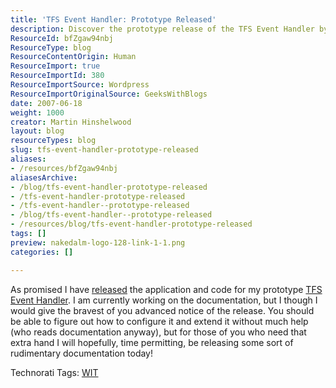 ```yaml
---
title: 'TFS Event Handler: Prototype Released'
description: Discover the prototype release of the TFS Event Handler by Martin Hinshelwood. Get ready to configure and extend your TFS experience with this innovative tool!
ResourceId: bfZgaw94nbj
ResourceType: blog
ResourceContentOrigin: Human
ResourceImport: true
ResourceImportId: 380
ResourceImportSource: Wordpress
ResourceImportOriginalSource: GeeksWithBlogs
date: 2007-06-18
weight: 1000
creator: Martin Hinshelwood
layout: blog
resourceTypes: blog
slug: tfs-event-handler-prototype-released
aliases:
- /resources/bfZgaw94nbj
aliasesArchive:
- /blog/tfs-event-handler-prototype-released
- /tfs-event-handler-prototype-released
- /tfs-event-handler--prototype-released
- /blog/tfs-event-handler--prototype-released
- /resources/blog/tfs-event-handler-prototype-released
tags: []
preview: nakedalm-logo-128-link-1-1.png
categories: []

---
```

As promised I have [released](http://www.codeplex.com/TFSEventHandler/Release/ProjectReleases.aspx?ReleaseId=5057 "TFS Event Handler (Prototype)") the application and code for my prototype [TFS Event Handler](http://www.codeplex.com/TFSEventHandler). I am currently working on the documentation, but I though I would give the bravest of you advanced notice of the release. You should be able to figure out how to configure it and extend it without much help (who reads documentation anyway), but for those of you who need that extra hand I will hopefully, time permitting, be releasing some sort of rudimentary documentation today!

Technorati Tags: [WIT](http://technorati.com/tags/WIT)
